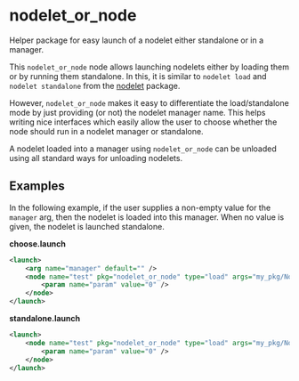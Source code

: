 # nodelet\_or\_node

Helper package for easy launch of a nodelet either standalone or in a manager.

This `nodelet_or_node` node allows launching nodelets either by loading them
or by running them standalone. In this, it is similar to `nodelet load` and
`nodelet standalone` from the [nodelet](https://wiki.ros.org/nodelet) package.

However, `nodelet_or_node` makes it easy to differentiate the
load/standalone mode by just providing (or not) the nodelet manager name. This
helps writing nice interfaces which easily allow the user to choose whether the
node should run in a nodelet manager or standalone.

A nodelet loaded into a manager using `nodelet_or_node` can be unloaded using
all standard ways for unloading nodelets.

## Examples

In the following example, if the user supplies a non-empty value for the
`manager` arg, then the nodelet is loaded into this manager. When no value is
given, the nodelet is launched standalone.

**choose.launch**

```xml
<launch>
    <arg name="manager" default="" />
    <node name="test" pkg="nodelet_or_node" type="load" args="my_pkg/Nodelet $(arg manager)">
        <param name="param" value="0" />
    </node>
</launch>
```


**standalone.launch**

```xml
<launch>
    <node name="test" pkg="nodelet_or_node" type="load" args="my_pkg/Nodelet">
        <param name="param" value="0" />
    </node>
</launch>
```
